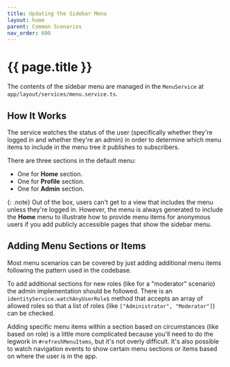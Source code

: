 ```yaml
---
title: Updating the Sidebar Menu
layout: home
parent: Common Scenarios
nav_order: 600
---
```


# {{ page.title }}

The contents of the sidebar menu are managed in the `MenuService` at `app/layout/services/menu.service.ts`.

## How It Works

The service watches the status of the user (specifically whether they're logged in and whether they're an admin) in order to determine which menu items to include in the menu tree it publishes to subscribers.

There are three sections in the default menu:

- One for **Home** section.
- One for **Profile** section.
- One for **Admin** section.

{: .note}
Out of the box, users can't get to a view that includes the menu unless they're logged in. However, the menu is always generated to include the **Home** menu to illustrate how to provide menu items for anonymous users if you add publicly accessible pages that show the sidebar menu.

## Adding Menu Sections or Items

Most menu scenarios can be covered by just adding additional menu items following the pattern used in the codebase.

To add additional sections for new roles (like for a "moderator" scenario) the admin implementation should be followed. There is an `identityService.watchAnyUserRole$` method that accepts an array of allowed roles so that a list of roles (like `["Administrator", "Moderator"]`) can be checked.

Adding specific menu items within a section based on circumstances (like based on role) is a little more complicated because you'll need to do the legwork in `#refreshMenuItems`, but it's not overly difficult. It's also possible to watch navigation events to show certain menu sections or items based on where the user is in the app.
